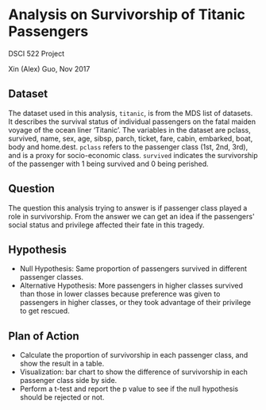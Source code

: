 # Analysis on Survivorship of Titanic Passengers

DSCI 522 Project

Xin (Alex) Guo, Nov 2017

## Dataset

The dataset used in this analysis, `titanic`, is from the MDS list of datasets. It describes the survival status of individual passengers on the fatal maiden voyage of the ocean liner ‘Titanic’. The variables in the dataset are pclass, survived, name, sex, age, sibsp, parch, ticket, fare, cabin, embarked, boat, body and home.dest. `pclass` refers to the passenger class (1st, 2nd, 3rd), and is a proxy for socio-economic class. `survived` indicates the survivorship of the passenger with 1 being survived and 0 being perished.

## Question

The question this analysis trying to answer is if passenger class played a role in survivorship. From the answer we can get an idea if the passengers' social status and privilege affected their fate in this tragedy.

## Hypothesis

- Null Hypothesis: Same proportion of passengers survived in different passenger classes.
- Alternative Hypothesis: More passengers in higher classes survived than those in lower classes because preference was given to passengers in higher classes, or they took advantage of their privilege to get rescued.

## Plan of Action
- Calculate the proportion of survivorship in each passenger class, and show the result in a table.
- Visualization: bar chart to show the difference of survivorship in each passenger class side by side.
- Perform a t-test and report the p value to see if the null hypothesis should be rejected or not.
